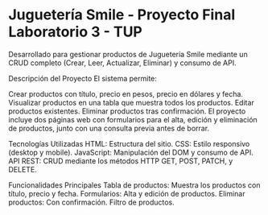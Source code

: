 # Juguetería Smile - Proyecto Final Laboratorio 3 - TUP

Desarrollado para gestionar productos de Juguetería Smile mediante un CRUD completo (Crear, Leer, Actualizar, Eliminar) y consumo de API.

Descripción del Proyecto
El sistema permite:

Crear productos con título, precio en pesos, precio en dólares y fecha.
Visualizar productos en una tabla que muestra todos los productos.
Editar productos existentes.
Eliminar productos tras confirmación.
El proyecto incluye dos páginas web con formularios para el alta, edición y eliminación de productos, junto con una consulta previa antes de borrar.

Tecnologías Utilizadas
HTML: Estructura del sitio.
CSS: Estilo responsivo (desktop y mobile).
JavaScript: Manipulación del DOM y consumo de API.
API REST: CRUD mediante los métodos HTTP GET, POST, PATCH, y DELETE.

Funcionalidades Principales
Tabla de productos: Muestra los productos con título, precio y fecha.
Formularios: Alta y edición de productos.
Eliminar productos: Con confirmación.
Filtro de productos.

